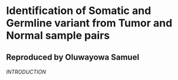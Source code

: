 # Identification of Somatic and Germline variant from Tumor and Normal sample pairs
## Reproduced by Oluwayowa Samuel
###### INTRODUCTION

